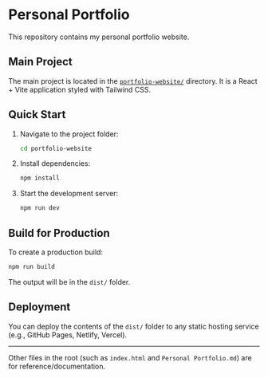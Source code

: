 # Personal Portfolio

This repository contains my personal portfolio website.

## Main Project

The main project is located in the [`portfolio-website/`](./portfolio-website/) directory. It is a React + Vite application styled with Tailwind CSS.

## Quick Start

1. Navigate to the project folder:
   ```sh
   cd portfolio-website
   ```
2. Install dependencies:
   ```sh
   npm install
   ```
3. Start the development server:
   ```sh
   npm run dev
   ```

## Build for Production

To create a production build:
```sh
npm run build
```
The output will be in the `dist/` folder.

## Deployment
You can deploy the contents of the `dist/` folder to any static hosting service (e.g., GitHub Pages, Netlify, Vercel).

---

Other files in the root (such as `index.html` and `Personal Portfolio.md`) are for reference/documentation. 
